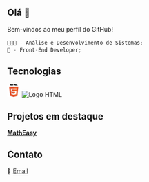 ## Olá 👋
Bem-vindos ao meu perfil do GitHub!

```javascript
👨🏻‍💻 - Análise e Desenvolvimento de Sistemas;
🎨 - Front-End Developer;

```

## Tecnologias
<img height="30" src="https://raw.githubusercontent.com/github/explore/80688e429a7d4ef2fca1e82350fe8e3517d3494d/topics/html/html.png" alt="Logo HTML" style="max-width: 100%;"> <img height="30" src="https://brandslogos.com/wp-content/uploads/images/large/css-logo.png" alt="Logo HTML" style="max-width: 100%;">

## Projetos em destaque
**[MathEasy](https://feoliveira7.github.io/MathEasy/)**

## Contato
📧 [Email](mailto:oliveirafee77@gmail.com)
